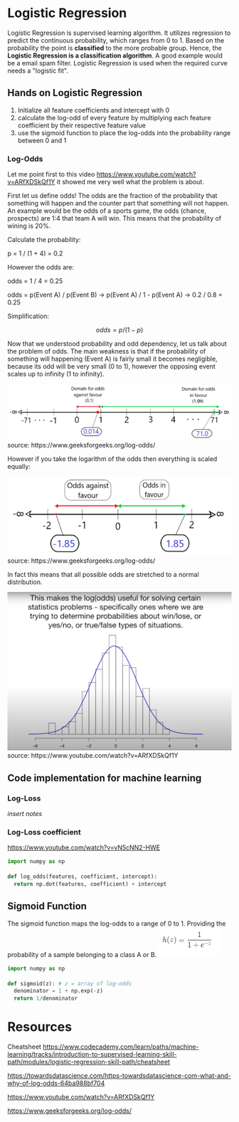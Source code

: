 # Logistic Regression

Logistic Regression is supervised learning algorithm. It utilizes regression to predict the continuous probability, which ranges from 0 to 1. Based on the probability the point is <strong>classified</strong> to the more probable group. Hence, the <strong>Logistic Regression is a classification algorithm</strong>. A good example would be a email spam filter. Logistic Regression is used when the required curve needs a "logistic fit". 

## Hands on Logistic Regression

1. Initialize all feature coefficients and intercept with 0
2. calculate the log-odd of every feature by multiplying each feature coefficient by their respective feature value
3. use the sigmoid function to place the log-odds into the probability range between 0 and 1

### Log-Odds

Let me point first to this video https://www.youtube.com/watch?v=ARfXDSkQf1Y it showed me very well what the problem is about.  

First let us define odds! The odds are the fraction of the probability that something will happen and the counter part that something will not happen. An example would be the odds of a sports game, the odds (chance, prospects) are 1:4 that team A will win. This means that the probability of wining is 20%.

Calculate the probability: 

p = 1 / (1 + 4) = 0.2 

However the odds are:

odds = 1 / 4 = 0.25 

odds = p(Event A) / p(Event B) -> p(Event A) / 1 - p(Event A) -> 0.2 / 0.8 = 0.25

Simplification:

```math
odds = p / (1 - p)
```

Now that we understood probability and odd dependency, let us talk about the problem of odds. The main weakness is that if the probability of something will happening (Event A) is fairly small it becomes negligible, because its odd will be very small (0 to 1), however the opposing event scales up to infinity (1 to infinity). 

<img src="./odds-problem.png">
source: https://www.geeksforgeeks.org/log-odds/

However if you take the logarithm of the odds then everything is scaled equally:

<img src="./odds-solution.png">
source: https://www.geeksforgeeks.org/log-odds/

In fact this means that all possible odds are stretched to a normal distribution.

<img src="./odds-nv.png">
source: https://www.youtube.com/watch?v=ARfXDSkQf1Y


## Code implementation for machine learning

### Log-Loss

*insert notes*

### Log-Loss coefficient

https://www.youtube.com/watch?v=vN5cNN2-HWE 



```python
import numpy as np

def log_odds(features, coefficient, intercept):
  return np.dot(features, coefficient) + intercept
```

## Sigmoid Function

The sigmoid function maps the log-odds to a range of 0 to 1. Providing the probability of a sample belonging to a class A or B.
<img src="./sigmoid-eq.png">


```python
import numpy as np

def sigmoid(z): # z = array of log-odds
  denominator = 1 + np.exp(-z)
  return 1/denominator
```


# Resources

Cheatsheet https://www.codecademy.com/learn/paths/machine-learning/tracks/introduction-to-supervised-learning-skill-path/modules/logistic-regression-skill-path/cheatsheet

https://towardsdatascience.com/https-towardsdatascience-com-what-and-why-of-log-odds-64ba988bf704

https://www.youtube.com/watch?v=ARfXDSkQf1Y

https://www.geeksforgeeks.org/log-odds/
